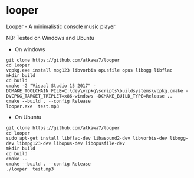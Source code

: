 # looper
Looper - A minimalistic console music player

NB: Tested on Windows and Ubuntu

- On windows
```
git clone https://github.com/atkawa7/looper
cd looper
vcpkg.exe install mpg123 libvorbis opusfile opus libogg libflac
mkdir build
cd build
cmake -G "Visual Studio 15 2017" -DCMAKE_TOOLCHAIN_FILE=C:\dev\vcpkg\scripts\buildsystems\vcpkg.cmake -DVCPKG_TARGET_TRIPLET=x86-windows -DCMAKE_BUILD_TYPE=Release ..
cmake --build . --config Release
looper.exe  test.mp3
```

- On Ubuntu
```
git clone https://github.com/atkawa7/looper
cd looper
sudo apt-get install libflac-dev libasound2-dev libvorbis-dev libogg-dev libmpg123-dev libopus-dev libopusfile-dev
mkdir build
cd build
cmake ..
cmake --build . --config Release
./looper  test.mp3
```
